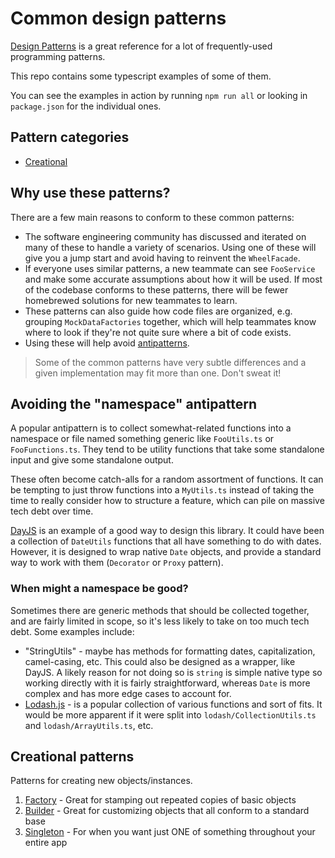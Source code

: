 # Common design patterns

[Design Patterns](https://www.amazon.com/Design-Patterns-Elements-Reusable-Object-Oriented/dp/0201633612) is a great reference for a lot of frequently-used programming patterns.

This repo contains some typescript examples of some of them.

You can see the examples in action by running `npm run all` or looking in `package.json` for the individual ones.

## Pattern categories

- [Creational](#creational-patterns)


## Why use these patterns?

There are a few main reasons to conform to these common patterns:

- The software engineering community has discussed and iterated on many of these to handle a variety of scenarios.  Using one of these will give you a jump start and avoid having to reinvent the `WheelFacade`.
- If everyone uses similar patterns, a new teammate can see `FooService` and make some accurate assumptions about how it will be used.  If most of the codebase conforms to these patterns, there will be fewer homebrewed solutions for new teammates to learn.
- These patterns can also guide how code files are organized, e.g. grouping `MockDataFactories` together, which will help teammates know where to look if they're not quite sure where a bit of code exists.
- Using these will help avoid [antipatterns](src/antipatterns.README.md).

> Some of the common patterns have very subtle differences and a given implementation may fit more than one.  Don't sweat it!


## Avoiding the "namespace" antipattern

A popular antipattern is to collect somewhat-related functions into a namespace or file named something generic like `FooUtils.ts` or `FooFunctions.ts`.  They tend to be utility functions that take some standalone input and give some standalone output.

These often become catch-alls for a random assortment of functions.  It can be tempting to just throw functions into a `MyUtils.ts` instead of taking the time to really consider how to structure a feature, which can pile on massive tech debt over time.

[DayJS](https://day.js.org/) is an example of a good way to design this library.  It could have been a collection of `DateUtils` functions that all have something to do with dates.  However, it is designed to wrap native `Date` objects, and provide a standard way to work with them (`Decorator` or `Proxy` pattern).

### When might a namespace be good?

Sometimes there are generic methods that should be collected together, and are fairly limited in scope, so it's less likely to take on too much tech debt.  Some examples include:

- "StringUtils" - maybe has methods for formatting dates, capitalization, camel-casing, etc.  This could also be designed as a wrapper, like DayJS.  A likely reason for not doing so is `string` is simple native type so working directly with it is fairly straightforward, whereas `Date` is more complex and has more edge cases to account for.
- [Lodash.js](https://lodash.com/) - is a popular collection of various functions and sort of fits.  It would be more apparent if it were split into `lodash/CollectionUtils.ts` and `lodash/ArrayUtils.ts`, etc.


## Creational patterns

Patterns for creating new objects/instances.

1. [Factory](src/creational/01-factory/factory.README.md) - Great for stamping out repeated copies of basic objects
2. [Builder](src/creational/02-builder/builder.README.md) - Great for customizing objects that all conform to a standard base
3. [Singleton](src/creational/03-singleton-service/singleton-service.README.md) - For when you want just ONE of something throughout your entire app
